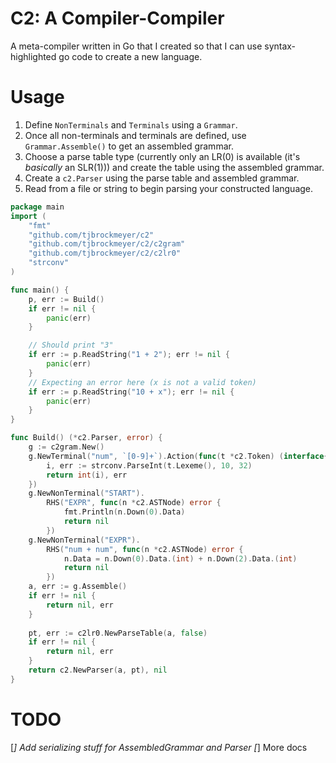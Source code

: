 # C2: A Compiler-Compiler
A meta-compiler written in Go that I created so that I can use syntax-highlighted
  go code to create a new language.

# Usage
1. Define `NonTerminals` and `Terminals` using a `Grammar`.
2. Once all non-terminals and terminals are defined, 
  use `Grammar.Assemble()` to get an assembled grammar.
3. Choose a parse table type (currently only an LR(0) is available (it's *basically* an SLR(1)))
  and create the table using the assembled grammar.
4. Create a `c2.Parser` using the parse table and assembled grammar.
5. Read from a file or string to begin parsing your constructed language.
```go
package main
import (
    "fmt"
    "github.com/tjbrockmeyer/c2"
    "github.com/tjbrockmeyer/c2/c2gram"
    "github.com/tjbrockmeyer/c2/c2lr0"
    "strconv"
)

func main() {
    p, err := Build()
    if err != nil {
        panic(err)
    }

    // Should print "3"
    if err := p.ReadString("1 + 2"); err != nil {
        panic(err)
    }
    // Expecting an error here (x is not a valid token)
    if err := p.ReadString("10 + x"); err != nil {
        panic(err)
    }
}

func Build() (*c2.Parser, error) {
    g := c2gram.New()
    g.NewTerminal("num", `[0-9]+`).Action(func(t *c2.Token) (interface{}, error) {
        i, err := strconv.ParseInt(t.Lexeme(), 10, 32)
        return int(i), err
    })
    g.NewNonTerminal("START").
        RHS("EXPR", func(n *c2.ASTNode) error {
            fmt.Println(n.Down(0).Data)
            return nil
        })
    g.NewNonTerminal("EXPR").
        RHS("num + num", func(n *c2.ASTNode) error {
            n.Data = n.Down(0).Data.(int) + n.Down(2).Data.(int)
            return nil
        })
    a, err := g.Assemble()
    if err != nil {
        return nil, err
    }
    
    pt, err := c2lr0.NewParseTable(a, false)
    if err != nil {
        return nil, err
    }
    return c2.NewParser(a, pt), nil
}
```

# TODO
[_] Add serializing stuff for AssembledGrammar and Parser
[_] More docs